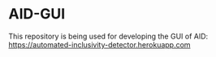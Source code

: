 # AID-GUI
This repository is being used for developing the GUI of AID: https://automated-inclusivity-detector.herokuapp.com
